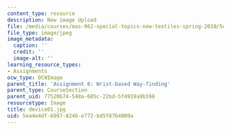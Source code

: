 ```yaml
---
content_type: resource
description: New image Upload
file: /media/courses/mas-962-special-topics-new-textiles-spring-2010/5ea4e4df60978246e772bd5f8764009a_device01.jpg
file_type: image/jpeg
image_metadata:
  caption: ''
  credit: ''
  image-alt: ''
learning_resource_types:
- Assignments
ocw_type: OCWImage
parent_title: 'Assignment 6: Wrist-based Way-finding'
parent_type: CourseSection
parent_uid: 77520b74-548a-605c-22bd-5f4919a9b598
resourcetype: Image
title: device01.jpg
uid: 5ea4e4df-6097-8246-e772-bd5f8764009a
---
```

